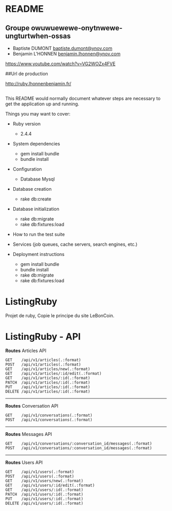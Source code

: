 # README

## Groupe owuwuewewe-onytnwewe-ungturtwhen-ossas

* Baptiste DUMONT baptiste.dumont@ynov.com 
* Benjamin L'HONNEN benjamin.lhonnen@ynov.com 

https://www.youtube.com/watch?v=VG2WOZx4FVE

##Url de production

http://ruby.lhonnenbenjamin.fr/

##

This README would normally document whatever steps are necessary to get the
application up and running.

Things you may want to cover:

* Ruby version
     * 2.4.4

* System dependencies
     * gem install bundle
     * bundle install

* Configuration
     * Database Mysql
    

* Database creation
    * rake db:create
* Database initialization
     * rake db:migrate
     * rake db:fixtures:load

* How to run the test suite

* Services (job queues, cache servers, search engines, etc.)

* Deployment instructions
     * gem install bundle
     * bundle install
     * rake db:migrate
     * rake db:fixtures:load

# ListingRuby
Projet de ruby, 
Copie le principe du site LeBonCoin.

# ListingRuby - API
**Routes**
Articles API
```
GET    /api/v1/articles(.:format)                                                           
POST   /api/v1/articles(.:format)                                                           
GET    /api/v1/articles/new(.:format)                                                       
GET    /api/v1/articles/:id/edit(.:format)                                                  
GET    /api/v1/articles/:id(.:format)                                                       
PATCH  /api/v1/articles/:id(.:format)                                                       
PUT    /api/v1/articles/:id(.:format)                                                       
DELETE /api/v1/articles/:id(.:format)                                                       
```
****
**Routes**
Conversation API
```
GET    /api/v1/conversations(.:format)                                                      
POST   /api/v1/conversations(.:format) 
```
****
**Routes**
Messages API
```
GET    /api/v1/conversations/:conversation_id/messages(.:format)                                
POST   /api/v1/conversations/:conversation_id/messages(.:format) 
```
****
**Routes**
Users API
```
GET    /api/v1/users(.:format)                                                              
POST   /api/v1/users(.:format)                                                              
GET    /api/v1/users/new(.:format)                                                          
GET    /api/v1/users/:id/edit(.:format)                                                     
GET    /api/v1/users/:id(.:format)                                                          
PATCH  /api/v1/users/:id(.:format)                                                          
PUT    /api/v1/users/:id(.:format)                                                          
DELETE /api/v1/users/:id(.:format)                                   
```